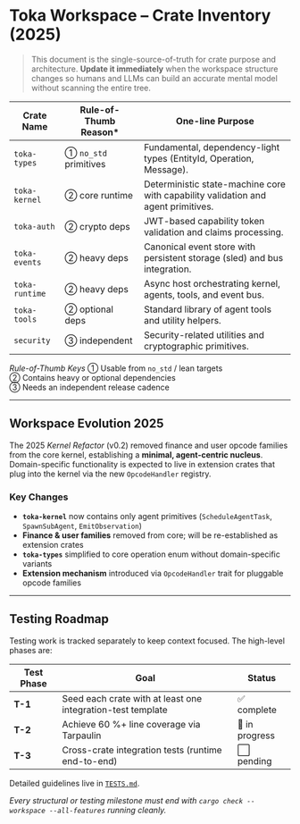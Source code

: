 # Toka Workspace – Crate Inventory (2025)

> This document is the single-source-of-truth for crate purpose and architecture. **Update it immediately** when the workspace structure changes so humans and LLMs can build an accurate mental model without scanning the entire tree.

| Crate Name                 | Rule-of-Thumb Reason* | One-line Purpose |
|----------------------------|-----------------------|------------------|
| `toka-types`               | ① `no_std` primitives | Fundamental, dependency-light types (EntityId, Operation, Message). |
| `toka-kernel`              | ② core runtime        | Deterministic state-machine core with capability validation and agent primitives. |
| `toka-auth`                | ② crypto deps         | JWT-based capability token validation and claims processing. |
| `toka-events`              | ② heavy deps          | Canonical event store with persistent storage (sled) and bus integration. |
| `toka-runtime`             | ② heavy deps          | Async host orchestrating kernel, agents, tools, and event bus. |
| `toka-tools`               | ② optional deps       | Standard library of agent tools and utility helpers. |
| `security`                 | ③ independent         | Security-related utilities and cryptographic primitives. |

*Rule-of-Thumb Keys*
① Usable from `no_std` / lean targets  
② Contains heavy or optional dependencies  
③ Needs an independent release cadence

---

## Workspace Evolution 2025

The 2025 *Kernel Refactor* (v0.2) removed finance and user opcode families from the core kernel, establishing a **minimal, agent-centric nucleus**. Domain-specific functionality is expected to live in extension crates that plug into the kernel via the new `OpcodeHandler` registry.

### Key Changes
- **`toka-kernel`** now contains only agent primitives (`ScheduleAgentTask`, `SpawnSubAgent`, `EmitObservation`)
- **Finance & user families** removed from core; will be re-established as extension crates
- **`toka-types`** simplified to core operation enum without domain-specific variants
- **Extension mechanism** introduced via `OpcodeHandler` trait for pluggable opcode families

---

## Testing Roadmap

Testing work is tracked separately to keep context focused. The high-level phases are:

| Test Phase | Goal | Status |
|-----------|------|--------|
| **T-1** | Seed each crate with at least one integration-test template | ✅ complete |
| **T-2** | Achieve 60 %+ line coverage via Tarpaulin | 🔄 in progress |
| **T-3** | Cross-crate integration tests (runtime end-to-end) | ⬜ pending |

Detailed guidelines live in [`TESTS.md`](TESTS.md).

*Every structural or testing milestone must end with `cargo check --workspace --all-features` running cleanly.*